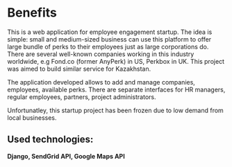 # Benefits

This is a web application for employee engagement startup. The idea is simple: small and medium-sized business can use this platform to offer large bundle of perks to their employees just as large corporations do. There are several well-known companies working in this industry worldwide, e.g Fond.co (former AnyPerk) in US, Perkbox in UK. This project was aimed to build similar service for Kazakhstan.

The application developed allows to add and manage companies, employees, available perks. There are separate interfaces for HR managers, regular employees, partners, project administrators.

Unfortunatley, this startup project has been frozen due to low demand from local businesses.

## Used technologies:
**Django, SendGrid API, Google Maps API**
